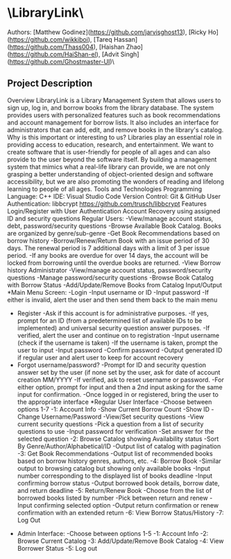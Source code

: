 # \LibraryLink\

Authors: \[Matthew Godinez](https://github.com/jarvisghost13)\, \[Ricky Ho](https://github.com/wikkiboi)\, \[Tareq Hassan](https://github.com/Thass004)\, \[Haishan Zhao](https://github.com/HaiShan-el)\, \[Advit Singh](https://github.com/Ghostmaster-UI)\

## Project Description

Overview
LibraryLink is a Library Management System that allows users to sign up, log in, and borrow books from the library database. The system provides users with personalized features such as book recommendations and account management for borrow lists. It also includes an interface for administrators that can add, edit, and remove books in the library's catalog.
Why is this important or interesting to us?
Libraries play an essential role in providing access to education, research, and entertainment. We want to create software that is user-friendly for people of all ages and can also provide to the user beyond the software itself. By building a management system that mimics what a real-life library can provide, we are not only grasping a better understanding of object-oriented design and software accessibility, but we are also promoting the wonders of reading and lifelong learning to people of all ages.
Tools and Technologies
Programming Language: C++ IDE: Visual Studio Code
Version Control: Git & GitHub
User Authentication: libbcrypt https://github.com/trusch/libbcrypt
Features
Login/Register with User Authentication
Account Recovery using assigned ID and security questions
Regular Users:
-View/manage account status, debt, password/security questions
-Browse Available Book Catalog. Books are organized by genre/sub-genre
-Get Book Recommendations based on borrow history
-Borrow/Renew/Return Book with an issue period of 30 days. The renewal period is 7 additional days with a limit of 3 per issue period.
-If any books are overdue for over 14 days, the account will be locked from borrowing until the overdue books are returned.
-View Borrow history
Administrator
-View/manage account status, password/security questions -Manage password/security questions
-Browse Book Catalog with Borrow Status
-Add/Update/Remove Books from Catalog
Input/Output
*Main Menu Screen:
-Login
-Input username or ID
-Input password
-If either is invalid, alert the user and then send them back to the main menu
- Register
-Ask if this account is for administrative purposes.
-If yes, prompt for an ID (from a predetermined list of available IDs to be implemented) and universal security question answer
purposes.
-If verified, alert the user and continue on to registration
-Input username (check if the username is taken)
-If the username is taken, prompt the user to input -Input password
-Confirm password
-Output generated ID if regular user and alert user to keep for account recovery
- Forgot username/password?
-Prompt for ID and security question answer set by the user (if none set by the user, ask for date of account creation MM/YYYY
-If verified, ask to reset username or password.
-For either option, prompt for input and then a 2nd input asking for the same input for confirmation.
-Once logged in or registered, bring the user to the appropriate interface *Regular User Interface
-Choose between options 1-7
-1: Account Info
-Show Current Borrow Count -Show ID
-Change Username/Password
-View/Set security questions
-View current security questions
-Pick a question from a list of security questions to use -Input password for verification
-Set answer for the selected question
-2: Browse Catalog showing Availability status -Sort By Genre/Author/Alphabetical/ID -Output list of catalog with pagination
-3: Get Book Recommendations
-Output list of recommended books based on borrow history genres, authors, etc. 
-4: Borrow Book
-Similar output to browsing catalog but showing only available books
-Input number corresponding to the displayed list of books
deadline
-Input confirming borrow status
-Output borrowed book details, borrow date, and return deadline
-5: Return/Renew Book
-Choose from the list of borrowed books listed by number
-Pick between return and renew
-Input confirming selected option
-Output return confirmation or renew confirmation with an extended return
-6: View Borrow Status/History
-7: Log Out
* Admin Interface:
-Choose between options 1-5 
-1: Account Info
-2: Browse Current Catalog
-3: Add/Update/Remove Book Catalog 
-4: View Borrower Status
-5: Log out
